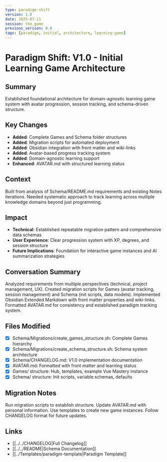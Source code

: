 ```yaml
---
type: paradigm-shift
version: 1.0
date: 2025-07-11
session: the_game
previous_version: 0.0
tags: [paradigm, initial, architecture, learning-game]
---
```


# Paradigm Shift: V1.0 - Initial Learning Game Architecture

## Summary
Established foundational architecture for domain-agnostic learning game system with avatar progression, session tracking, and schema-driven structure.

## Key Changes
- **Added**: Complete Games and Schema folder structures
- **Added**: Migration scripts for automated deployment
- **Added**: Obsidian integration with front matter and wiki-links
- **Added**: Avatar-based progress tracking system
- **Added**: Domain-agnostic learning support
- **Enhanced**: AVATAR.md with structured learning status

## Context
Built from analysis of Schema/README.md requirements and existing Notes iterations. Needed systematic approach to track learning across multiple knowledge domains beyond just programming.

## Impact
- **Technical**: Established repeatable migration pattern and comprehensive data schemas
- **User Experience**: Clear progression system with XP, degrees, and session structure
- **Future Implications**: Foundation for interactive game instances and AI summarization strategies

## Conversation Summary
Analyzed requirements from multiple perspectives (technical, project management, UX). Created migration scripts for Games (avatar tracking, session management) and Schema (init scripts, data models). Implemented Obsidian Extended Markdown with front matter properties and wiki-links. Formatted AVATAR.md for consistency and established paradigm tracking system.

## Files Modified
- [x] Schema/Migrations/create_games_structure.sh: Complete Games hierarchy
- [x] Schema/Migrations/create_schema_structure.sh: Schema system architecture  
- [x] Schema/CHANGELOG.md: V1.0 implementation documentation
- [x] AVATAR.md: Formatted with front matter and learning status
- [x] Games/ structure: Hub, templates, example Vue Mastery instance
- [x] Schema/ structure: Init scripts, variable schemas, defaults

## Migration Notes
Run migration scripts to establish structure. Update AVATAR.md with personal information. Use templates to create new game instances. Follow CHANGELOG format for future updates.

## Links
- [[../../CHANGELOG|Full Changelog]]
- [[../../README|Schema Documentation]]
- [[../Templates/paradigm-template|Paradigm Template]]
